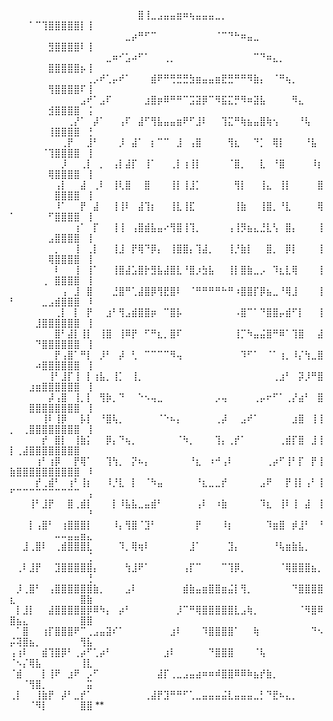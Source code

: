 ⠀⠀⠀⠀⠀⠀⠀⠀⠀⠀⠀⠀⠀⠀⠀⠀⠀⠀⠀⠀⣿⢸⣀⣠⣤⣤⣶⠶⢦⣤⣤⣤⣀⡀⠀⠀⠀⠀⠀⠀⠀⠀⠀⠀⠀⠀⠀⠀⠀⠀⠀⠀⠁⠉⢹⣿⣿⣿⣿⣿⡇⢸
⠀⠀⠀⠀⠀⠀⠀⠀⠀⠀⠀⠀⠀⠀⠀⠀⠀⠀⣀⡴⠛⠋⠉⠀⠀⠀⠀⠀⠀⠀⠀⠀⠈⠉⠙⠓⠶⣤⣀⠀⠀⠀⠀⠀⠀⠀⠀⠀⠀⠀⠀⠀⠀⠀⠀⣻⣿⣿⣿⣿⠇⢸
⠀⠀⠀⠀⠀⠀⠀⠀⠀⠀⠀⠀⠀⠀⠀⣀⠶⠊⣡⠴⠋⠁⠀⠀⢀⡀⠀⠀⠀⠀⠀⠀⠀⠀⠀⠀⠀⠀⠉⠙⠶⣄⡀⠀⠀⠀⠀⠀⠀⠀⠀⠀⠀⠀⠀⣿⣿⣿⣿⣿⡦⢸
⠀⠀⠀⠀⠀⠀⠀⠀⠀⠀⠀⠀⢀⡠⠞⢁⡤⠞⠁⠀⠀⠀⣾⠟⠛⢛⣛⣛⣳⣶⣤⣤⣶⣟⣛⠛⠛⠻⣷⡄⠀⠈⠛⢦⡀⠀⠀⠀⠀⠀⠀⠀⠀⠀⠀⢻⣿⣿⣿⣿⠏⢸
⠀⠀⠀⠀⠀⠀⠀⠀⠀⠀⠀⣠⠞⠁⣠⠏⠀⠀⠀⠀⠀⣰⣿⡶⠿⠛⠛⠉⣩⣽⡿⠉⠻⣯⣍⡛⠻⠶⣽⣧⠀⠀⠀⠀⠻⣄⠀⠀⠀⠀⠀⠀⠀⠀⠀⣺⣿⣿⣿⣿⠀⢨
⠀⠀⠀⠀⠀⠀⠀⠀⠀⢀⡜⠁⠀⡼⠁⠀⠀⢠⠏⠀⣼⠋⢻⣧⣤⣤⣶⠟⠋⣸⠇⠀⠀⢹⣍⠛⢷⣦⣤⣿⢷⢢⠀⠀⠀⠘⢧⠀⠀⠀⠀⠀⠀⠀⠀⢸⣿⣿⣿⣿⠀⢘
⠀⠀⠀⠀⠀⠀⠀⠀⢀⡟⠀⠀⣸⠃⠀⠀⠀⡸⠀⣼⠁⠀⡆⠉⠉⠀⣸⠀⢠⣿⠀⠀⠀⠀⢻⣆⠀⠀⠙⡁⠀⢿⡇⠀⠀⠀⠘⣧⠀⠀⠀⠀⠀⠀⠈⢹⣿⣿⣿⣿⠀⢸
⠀⠀⠀⠀⠀⠀⠀⠀⡸⠀⠀⢀⡇⠀⡀⠀⢠⡇⣼⡏⠀⢸⠁⠀⠀⢀⡇⢰⢸⡇⠀⠀⠀⠀⠈⣿⡀⠀⠀⣇⠀⠘⣿⠀⠀⠀⠀⠸⡆⠀⠀⠀⠀⠀⠀⢿⣿⣿⣿⣿⠀⢸
⠀⠀⠀⠀⠀⠀⠀⢠⡇⠀⠀⣼⠀⢀⠇⠀⢸⢇⣿⠀⠀⣿⠀⠀⠀⢸⡇⢸⣸⡁⠀⠀⠀⠀⠀⢻⡇⠀⠀⢸⣄⠀⢸⡇⠀⠀⠀⠀⣿⠀⠀⠀⠀⠀⠀⠀⣿⣿⣿⣿⠀⢸
⠀⠀⠀⠀⠀⠀⠀⠸⠁⠀⠀⡟⠀⣼⠀⠀⢸⢸⠇⠀⣼⢹⡆⠀⠀⢸⣇⢸⣏⠀⠀⠀⠀⠀⠀⢸⣷⠀⠀⢸⣿⡀⠘⣇⠀⠀⠀⠀⢿⠁⠀⠀⠀⠀⠀⠋⣿⣿⣿⣿⠀⢸
⠀⠀⠀⠀⠀⠀⠀⠀⠀⠀⢰⠁⠀⡏⠀⠀⢸⢸⠀⢠⣿⣾⣧⣤⠔⢻⣿⢸⢹⡀⠀⠀⠀⠀⢠⢸⡻⣦⣄⣘⣇⢣⠀⣿⡄⠀⠀⠀⢸⠀⠀⠀⠀⠀⠀⣠⣿⣿⣿⣿⠀⢸
⠀⠀⠀⠀⠀⠀⠀⡀⠀⠀⢸⠀⢀⡇⠀⠀⢸⣸⠀⡟⢿⠙⡿⡄⠀⢸⣿⣿⡄⢹⣼⡀⠀⠀⢸⡘⣷⡇⠀⠀⣿⡀⠀⡿⡇⠀⠀⠀⢸⠀⠀⠀⠀⠀⠀⢿⣿⣿⣿⣿⠀⢸
⠀⠀⠀⠀⠀⠀⠀⠇⠀⠀⢸⠀⢸⠁⠀⠀⢸⣿⣼⣡⣿⡗⣻⣧⣼⣿⣇⠘⣿⡰⣳⣧⠀⠀⢸⡇⣿⣷⣀⡠⠀⠹⣆⣇⢿⠀⠀⠀⢸⠀⠀⠀⠀⠀⢀⠀⣿⣿⣿⣿⠀⢸
⠀⠀⠀⠀⠀⠀⠀⠀⢠⠀⣸⠀⣿⠀⠀⠀⣘⣿⠛⢁⣼⣿⡿⢻⣟⣿⠇⠀⠈⠛⠛⠛⠛⠓⠛⠰⣿⣿⡏⡿⣦⣀⠘⢿⣸⠀⠀⠀⢸⠃⠀⠀⠀⠀⣀⣠⣾⣿⣿⣿⠀⠸
⠀⠀⠀⠀⠀⠀⠀⢀⡇⠀⡇⠀⡟⠀⠀⣰⠃⢻⣠⣾⣿⣿⡶⠀⠉⣿⡧⠀⠀⠀⠀⠀⠀⠀⠀⠠⣿⠉⠁⠙⣿⣿⡤⣾⠋⡇⠀⠀⢸⠀⠀⠀⠀⣸⣿⣿⣿⣿⣿⣿⠀⢸
⠀⠀⠀⠀⠀⠀⠀⣿⠃⣼⡇⢸⡇⠀⢸⣿⠀⢸⠿⡟⠀⠋⠛⣆⡀⣿⠏⠀⠀⠀⠀⠀⠀⠀⠀⢸⡉⠳⣤⣬⣿⠛⠿⠁⢹⣿⠀⠀⣼⠀⠀⠀⠀⠙⣿⣿⣿⣿⣿⣿⠀⢸
⠀⠀⠀⠀⠀⠀⠀⡟⢠⣿⠁⠛⡇⠀⡸⠃⠀⡼⠀⢃⠀⠉⠉⠉⠉⠻⢤⠀⠀⠀⠀⠀⠀⠀⠀⠀⠹⠋⠁⠀⠈⠁⢰⡀⠸⡌⢳⣀⣿⠀⠀⠀⠀⠴⣿⣿⣿⣿⣿⣿⠀⢸
⠀⠀⠀⠀⠀⠀⢸⠃⣸⡏⢸⠀⡇⢰⣧⡀⢸⡁⠀⢸⡀⠀⠀⠀⠀⠀⠀⠀⠀⠀⠀⠀⠀⠀⠀⠀⠀⠀⠀⠀⠀⢀⣰⠃⠀⡽⡸⠛⣿⠀⠀⠀⣰⣶⣿⣿⣿⣿⣿⣿⠀⢸
⠀⠀⠀⠀⠀⠀⡼⢠⣿⠀⢸⡀⡇⠀⢻⡷⡀⠙⠀⠀⠑⠢⢤⣀⠀⠀⠀⠀⠀⠀⠀⠀⡠⢤⠀⠀⠀⠀⢀⡤⠖⠋⠁⢀⡜⣴⠃⠀⣿⠀⠀⠀⣿⣿⣿⣿⣿⣿⣿⣿⠀⢸
⠀⠀⠀⠀⠀⢸⠇⢸⡿⠀⠀⡧⡇⠀⠘⣿⢧⡀⠀⠀⠀⠀⠀⠈⠑⠦⡄⠀⠀⠀⠀⠀⢀⡼⠀⠀⣠⠞⠁⠀⠀⠀⠀⠀⣰⣿⠀⢸⢸⡀⠀⢀⣿⣿⣿⣿⣿⣿⣿⣿⠀⢸
⠀⠀⠀⠀⠀⡞⠀⣿⡇⠀⢸⣷⡅⠀⠀⡿⡄⠙⢦⡀⠀⠀⠀⠀⠀⠀⠈⠳⡀⠀⠀⠀⢹⡄⢀⡞⠁⠀⠀⠀⠀⠀⢀⣾⡏⣿⠀⣸⢸⡇⢀⣼⣿⣿⣿⣿⣿⣿⣿⣿⠀⠀
⠀⠀⠀⠀⢰⠃⢰⡿⠀⠀⡟⢿⠁⠀⠀⢹⢳⡀⠀⡝⠦⡄⠀⠀⠀⠀⠀⠀⠘⣆⠀⠰⠚⢠⠇⠀⠀⠀⠀⠀⢀⡴⠋⢸⠃⡏⠀⡟⢸⣷⣿⣿⣿⣿⣿⣿⣿⣿⣿⣿⠀⠸
⠀⠀⠀⠀⡞⢀⣾⠃⠀⢰⠃⢸⡆⠀⠀⠸⡘⣇⠀⡇⠀⠈⠳⣤⠀⠀⠀⠀⠀⠘⣆⣀⣀⡞⠀⠀⠀⠀⠀⣠⠟⠀⠀⡟⢸⡇⢠⠃⢸⠋⠉⠉⠉⠉⠉⠉⠉⠉⠉⠉⠀⢠
⠀⠀⠀⢸⠃⣸⡟⠀⠀⣿⢀⣾⡇⠀⠀⠀⡇⠸⣧⣧⣀⣤⣾⠃⠀⠀⠀⠀⠀⢠⠇⠀⠰⣷⠀⠀⠀⠀⠀⠹⣆⠀⢸⠇⢸⠀⣼⠀⢸⠀⠀⠀⠀⠀⠀⠀⠀⠀⠀⠀⠀⠘
⠀⠀⠀⡇⢠⣿⠃⠀⢰⣿⣿⣿⡇⠀⠀⠀⠸⡄⢻⣿⠈⣹⠃⠀⠀⠀⠀⠀⠀⡟⠀⠀⠀⠸⡆⠀⠀⠀⠀⠀⠹⣶⣿⠀⡾⣸⠃⠀⠘⠀⠀⠀⠀⠀⠀⠀⠤⠤⣤⣤⣶⣄
⠀⠀⣸⢀⣿⠇⠀⢀⣾⣿⣿⣿⣇⠀⠀⠀⠀⠹⡀⢿⢶⠇⠀⠀⠀⠀⠀⠀⣸⠁⠀⠀⠀⠀⣹⡄⠀⠀⠀⠀⠀⠘⢧⣶⣷⣧⡀⠀⠀⠀⠀⠀⠀⠀⠀⠀⠀⠀⠀⠀⠀⢈
⠀⢀⠇⣸⡟⠀⠀⣹⣿⣿⣿⣿⣿⡄⠀⠀⠀⠀⢳⣸⠟⠁⠀⠀⠀⠀⠀⢠⡏⠉⠀⠀⠀⠉⢹⡿⡀⠀⠀⠀⠀⠀⠈⢿⣿⣿⣿⣦⡀⠀⠀⠀⠀⠀⠀⠀⠀⠀⠀⠀⠀⢘
⠀⡸⢀⣿⠃⠀⢠⣿⣿⣿⣿⣿⣿⣷⡀⠀⠀⠀⣠⠇⠀⠀⠀⠀⠀⠀⠀⣾⣷⣤⣶⣿⣿⣶⣬⡇⢻⡀⠀⠀⠀⠀⠀⠀⠙⣿⣿⣿⣿⣆⠀⠀⠀⠀⠀⠀⠀⠀⠀⠀⣿⣷
⠀⡇⣸⡇⠀⠀⣼⣿⣿⣿⣿⣿⡿⠿⠳⡄⠀⡴⠃⠀⠀⠀⠀⠀⠀⠀⡸⠉⠛⢿⣿⣿⣿⣿⣿⣇⣠⢷⡀⠀⠀⠀⠀⠀⠀⠈⠻⣿⠿⣿⣦⣄⠀⠀⠀⠀⠀⠀⠀⠀⣿⣿
⠀⠁⣿⠀⠀⢰⡏⣿⣿⣿⠟⠉⢀⣠⣤⣽⠎⠁⠀⠀⠀⠀⠀⠀⠀⣰⠇⠀⠀⠀⠹⣿⣿⣿⣿⠁⠀⠀⢷⠀⠀⠀⠀⠀⠀⠀⠀⠙⠢⡬⢽⣿⣦⡀⠀⠀⠀⠀⠀⠀⢻⣧
⢠⢰⠇⠀⠀⣾⢹⣿⡿⠃⢀⡴⠋⢁⡴⠃⠀⠀⠀⠀⠀⠀⠀⠀⣰⠇⠀⠀⠀⠀⠀⠙⣿⣿⣿⠀⠀⠀⠈⢧⠀⠀⠀⠀⠀⠀⠀⠀⠀⠈⠢⡌⢿⣧⠀⠀⠀⠀⠀⠀⢸⣇
⠈⣾⠀⠀⠀⡇⢸⠟⠀⣰⠟⠀⡠⠋⠀⠀⠀⠀⠀⠀⠀⠀⠀⣼⡏⢀⣀⣠⣤⣴⠶⠶⠾⣿⣿⠿⠿⠷⣦⡞⣷⡀⠀⠀⠀⠀⠀⠀⠀⠀⠀⠈⢻⣿⡀⠀⠀⠀⠀⠀⠀⣭
⢀⡇⠀⠀⢸⣷⡟⠀⡼⠃⣀⡞⠁⠀⠀⠀⠀⠀⠀⠀⠀⢀⣼⡟⣹⠛⠛⠋⢁⣀⣤⣤⣤⣬⣇⣤⣤⣤⣀⡃⠙⣟⠦⣄⡀⠀⠀⠀⠀⠀⠀⠀⠈⠻⡇⠀⠀⠀⠀⠀⣿⣿
**
